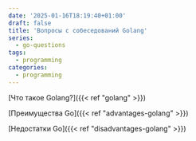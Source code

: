 ```yaml
---
date: '2025-01-16T18:19:40+01:00'
draft: false
title: 'Вопросы с собеседований Golang'
series:
  - go-questions
tags:
  - programming
categories:
  - programming
---
```


[Что такое Golang?]({{< ref "golang" >}})

[Преимущества Go]({{< ref "advantages-golang" >}})

[Недостатки Go]({{< ref "disadvantages-golang" >}})